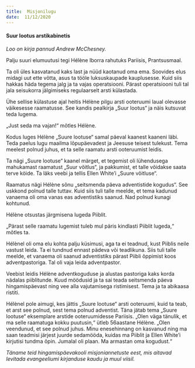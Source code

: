 ```yaml
---
title:  Misjonilugu  
date:  11/12/2020  
---
```


#### Suur lootus arstikabinetis

_Loo on kirja pannud Andrew McChesney._

Palju suuri elumuutusi tegi Hélène Iborra rahutuks Pariisis, Prantsusmaal.

Ta oli üles kasvatanud kaks last ja nüüd kaotanud oma ema. Soovides elus midagi uut ette võtta, asus ta tööle luksuskaupade kauplusesse. Kuid siis hakkas häda tegema jalg ja ta vajas operatsiooni. Pärast operatsiooni tuli tal jala seisukorra jälgimiseks regulaarselt arsti külastada.

Ühe sellise külastuse ajal heitis Hélène pilgu arsti ooteruumi laual olevasse väikesesse raamatusse. See kandis pealkirja „Suur lootus“ ja näis kutsuvat teda lugema.

„Just seda ma vajan!“ mõtles Hélène.

Kodus luges Hélène „Suure lootuse“ samal päeval kaanest kaaneni läbi. Teda paelus lugu maailma lõpupäevadest ja Jeesuse teisest tulekust. Tema meelest polnud juhus, et ta selle raamatu arsti ooteruumist leidis.

Ta nägi „Suure lootuse“ kaanel märget, et tegemist oli lühendusega mahukamast raamatust „Suur võitlus“, ja pakkumist, et talle võidakse saata terve köide. Ta läks veebi ja tellis Ellen White’i „Suure võitluse“.

Raamatus nägi Hélène sõnu „seitsmenda päeva adventistide kogudus“. See uskkond polnud talle tuttav. Kuid siis tuli talle meelde, et tema kadunud vanaema oli oma vanas eas adventistiks saanud. Nad polnud kunagi kohtunud.

Hélène otsustas järgmisena lugeda Piiblit.

„Pärast selle raamatu lugemist tuleb mul päris kindlasti Piiblit lugeda,“ mõtles ta.

Hélènel oli oma elu kohta palju küsimusi, aga ta ei teadnud, kust Piiblis neile vastust leida. Ta ei tundnud ennast pädeva või teadlikuna. Siis tuli talle meelde, et vanaema oli saanud adventistiks pärast Piibli õppimist koos adventpastoriga. Tal oli vaja leida adventpastor.

Veebist leidis Hélène adventkoguduse ja alustas pastoriga kaks korda nädalas piiblitunde. Kuud möödusid ja ta sai teada seitsmenda päeva hingamispäevast ning vee alla vajutamisega ristimisest. Tema ja ta abikaasa ristiti.

Hélènel pole aimugi, kes jättis „Suure lootuse“ arsti ooteruumi, kuid ta teab, et arst see polnud, sest tema polnud adventist. Täna jätab tema „Suure lootuse“ eksemplare arstide ooteruumidesse Pariisis. „Olen väga tänulik, et ma selle raamatuga kokku puutusin,“ ütleb 56aastane Hélène. „Olen veendunud, et see polnud juhus. Minu enesehinnang on kasvanud ning ma saan teadmisi järjest juurde sedamööda, kuidas ma Piiblit ja Ellen White’i kirjutisi tundma õpin. Jumalal oli plaan. Ma armastan oma kogudust.“

_Täname teid hingamispäevakooli misjoniannetuste eest, mis aitavad levitada evangeeliumi kirjanduse kaudu ja muul viisil._